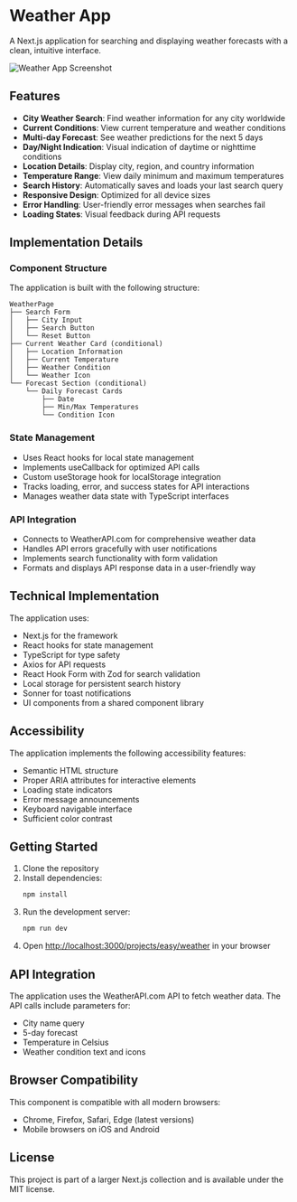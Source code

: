 # Weather App

A Next.js application for searching and displaying weather forecasts with a clean, intuitive interface.

![Weather App Screenshot](https://ik.imagekit.io/nagoevid/nextjs-projects/weather.png?updatedAt=1748937197104)

## Features

- **City Weather Search**: Find weather information for any city worldwide
- **Current Conditions**: View current temperature and weather conditions
- **Multi-day Forecast**: See weather predictions for the next 5 days
- **Day/Night Indication**: Visual indication of daytime or nighttime conditions
- **Location Details**: Display city, region, and country information
- **Temperature Range**: View daily minimum and maximum temperatures
- **Search History**: Automatically saves and loads your last search query
- **Responsive Design**: Optimized for all device sizes
- **Error Handling**: User-friendly error messages when searches fail
- **Loading States**: Visual feedback during API requests

## Implementation Details

### Component Structure

The application is built with the following structure:

```
WeatherPage
├── Search Form
│   ├── City Input
│   ├── Search Button
│   └── Reset Button
├── Current Weather Card (conditional)
│   ├── Location Information
│   ├── Current Temperature
│   ├── Weather Condition
│   └── Weather Icon
└── Forecast Section (conditional)
    └── Daily Forecast Cards
        ├── Date
        ├── Min/Max Temperatures
        └── Condition Icon
```

### State Management

- Uses React hooks for local state management
- Implements useCallback for optimized API calls
- Custom useStorage hook for localStorage integration
- Tracks loading, error, and success states for API interactions
- Manages weather data state with TypeScript interfaces

### API Integration

- Connects to WeatherAPI.com for comprehensive weather data
- Handles API errors gracefully with user notifications
- Implements search functionality with form validation
- Formats and displays API response data in a user-friendly way

## Technical Implementation

The application uses:

- Next.js for the framework
- React hooks for state management
- TypeScript for type safety
- Axios for API requests
- React Hook Form with Zod for search validation
- Local storage for persistent search history
- Sonner for toast notifications
- UI components from a shared component library

## Accessibility

The application implements the following accessibility features:

- Semantic HTML structure
- Proper ARIA attributes for interactive elements
- Loading state indicators
- Error message announcements
- Keyboard navigable interface
- Sufficient color contrast

## Getting Started

1. Clone the repository
2. Install dependencies:
   ```bash
   npm install
   ```
3. Run the development server:
   ```bash
   npm run dev
   ```
4. Open [http://localhost:3000/projects/easy/weather](http://localhost:3000/projects/easy/weather) in your browser

## API Integration

The application uses the WeatherAPI.com API to fetch weather data. The API calls include parameters for:
- City name query
- 5-day forecast
- Temperature in Celsius
- Weather condition text and icons

## Browser Compatibility

This component is compatible with all modern browsers:

- Chrome, Firefox, Safari, Edge (latest versions)
- Mobile browsers on iOS and Android

## License

This project is part of a larger Next.js collection and is available under the MIT license. 